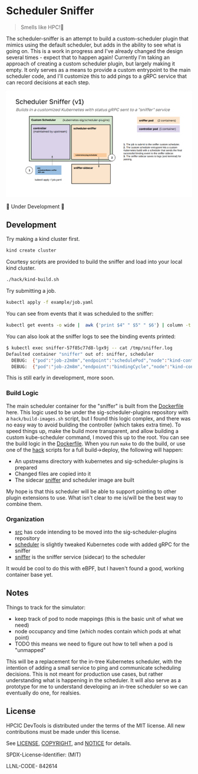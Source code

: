 # Scheduler Sniffer

> Smells like HPC!👃️

The scheduler-sniffer is an attempt to build a custom-scheduler plugin that mimics using the default scheduler, but adds in the ability
to see what is going on. This is a work in progress and I've already changed the design several times - expect that to happen again! Currently I'm taking an approach of creating a custom scheduler plugin, but largely making it empty. It only serves as a means to provide a custom entrypoint to the main scheduler code, and I'll customize this to add pings to a gRPC service that can record decisions at each step.

![docs/img/sniffer.png](docs/img/sniffer.png)

🚧️ Under Development 🚧️

## Development

Try making a kind cluster first.

```bash
kind create cluster
```

Courtesy scripts are provided to build the sniffer and load into your local kind cluster.

```bash
./hack/kind-build.sh
```

Try submitting a job.

```bash
kubectl apply -f example/job.yaml
```

You can see from events that it was scheduled to the sniffer:

```bash
kubectl get events -o wide |  awk {'print $4" " $5" " $6'} | column -t | grep sniffer
```

You can also look at the sniffer logs to see the binding events printed:

```bash
$ kubectl exec sniffer-57f85c77d8-lgx9j -- cat /tmp/sniffer.log
Defaulted container "sniffer" out of: sniffer, scheduler
  DEBUG:  {"pod":"job-z2m8m","endpoint":"schedulePod","node":"kind-control-plane","event":"ScheduleSuccess","timestamp":"2024-04-21 20:54:05.171920853 +0000 UTC m=+78.753596979"}
  DEBUG:  {"pod":"job-z2m8m","endpoint":"bindingCycle","node":"kind-control-plane","event":"BindingSuccess","timestamp":"2024-04-21 20:54:05.184822919 +0000 UTC m=+78.766499043"}
```

This is still early in development, more soon.

### Build Logic

The main scheduler container for the "sniffer" is built from the [Dockerfile](Dockerfile) here.
This logic used to be under the sig-scheduler-plugins repository with a `hack/build-images.sh`
script, but I found this logic complex, and there was no easy way to avoid building the controller
(which takes extra time). To speed things up, make the build more transparent, and allow
building a custom kube-scheduler command, I moved this up to the root. You can see the build logic in
the [Dockerfile](Dockerfile). When you run `make` to do the build, or use one of the [hack](hack)
scripts for a full build->deploy, the following will happen:

 - An upstreams directory with kubernetes and sig-scheduler-plugins is prepared
 - Changed files are copied into it
 - The sidecar [sniffer](sniffer) and scheduler image are built

My hope is that this scheduler will be able to support pointing to other plugin extensions to use.
What isn't clear to me is/will be the best way to combine them. 

### Organization

- [src](src) has code intending to be moved into the sig-scheduler-plugins repository
- [scheduler](scheduler) is slightly tweaked Kubernetes code with added gRPC for the sniffer
- [sniffer](sniffer) is the sniffer service (sidecar) to the scheduler

It would be cool to do this with eBPF, but I haven't found a good, working container base yet.

## Notes

Things to track for the simulator:
- keep track of pod to node mappings (this is the basic unit of what we need)
- node occupancy and time (which nodes contain which pods at what point)
 - TODO this means we need to figure out how to tell when a pod is "unmapped"

This will be a replacement for the in-tree Kubernetes scheduler, with the intention of adding a small service to ping and communicate
scheduling decisions. This is not meant for production use cases, but rather understanding what is happening in the scheduler. It 
will also serve as a prototype for me to understand developing an in-tree scheduler so we can eventually do one, for realsies.

## License

HPCIC DevTools is distributed under the terms of the MIT license.
All new contributions must be made under this license.

See [LICENSE](https://github.com/converged-computing/cloud-select/blob/main/LICENSE),
[COPYRIGHT](https://github.com/converged-computing/cloud-select/blob/main/COPYRIGHT), and
[NOTICE](https://github.com/converged-computing/cloud-select/blob/main/NOTICE) for details.

SPDX-License-Identifier: (MIT)

LLNL-CODE- 842614
